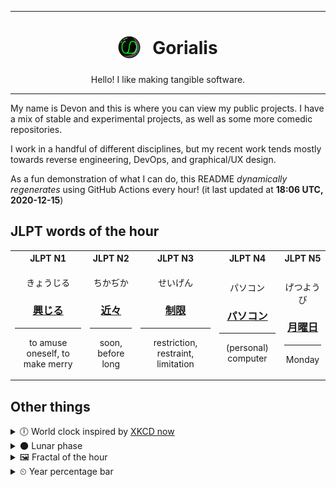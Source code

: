 ***

<h1 align="center">
<sub>
    <img src="readme/resources/avatar.png" height="36">
</sub>
&nbsp;
Gorialis
</h1>
<p align="center">
Hello! I like making tangible software.
</p>

***

My name is Devon and this is where you can view my public projects. I have a mix of stable and experimental projects, as well as some more comedic repositories.

I work in a handful of different disciplines, but my recent work tends mostly towards reverse engineering, DevOps, and graphical/UX design.

As a fun demonstration of what I can do, this README *dynamically regenerates* using GitHub Actions every hour! (it last updated at **18:06 UTC, 2020-12-15**)

<h2>JLPT words of the hour</h2>
<table>
    <tr>
        <th>JLPT N1</th>
        <th>JLPT N2</th>
        <th>JLPT N3</th>
        <th>JLPT N4</th>
        <th>JLPT N5</th>
    </tr>
    <tr>
        <td>
            <p align="center">きょうじる</p>
            <h3 align="center"><b><a href="https://jisho.org/search/%E8%88%88%E3%81%98%E3%82%8B">興じる</a></b></h3>
            <hr>
            <p align="center">to amuse oneself,<wbr> to make merry</p>
        </td>
        <td>
            <p align="center">ちかぢか</p>
            <h3 align="center"><b><a href="https://jisho.org/search/%E8%BF%91%E3%80%85">近々</a></b></h3>
            <hr>
            <p align="center">soon,<wbr> before long</p>
        </td>
        <td>
            <p align="center">せいげん</p>
            <h3 align="center"><b><a href="https://jisho.org/search/%E5%88%B6%E9%99%90">制限</a></b></h3>
            <hr>
            <p align="center">restriction,<wbr> restraint,<wbr> limitation</p>
        </td>
        <td>
            <p align="center">パソコン</p>
            <h3 align="center"><b><a href="https://jisho.org/search/%E3%83%91%E3%82%BD%E3%82%B3%E3%83%B3">パソコン</a></b></h3>
            <hr>
            <p align="center">(personal) computer</p>
        </td>
        <td>
            <p align="center">げつようび</p>
            <h3 align="center"><b><a href="https://jisho.org/search/%E6%9C%88%E6%9B%9C%E6%97%A5">月曜日</a></b></h3>
            <hr>
            <p align="center">Monday</p>
        </td>
    </tr>
</table>

<h2>Other things</h2>
<details>
<summary>🕕  World clock inspired by <a href="https://xkcd.com/now">XKCD now</a></summary>

> <img src="generated/now.png" width="512">

</details>
<details>
<summary>🌑 Lunar phase</summary>

The moon is approximately 5.69% through its phase (New Moon).

</details>
<details>
<summary>&#x1f5bc; Fractal of the hour</summary>

> <img src="generated/fractal.png" width="512">

</details>
<details>
<summary>&#x23f2; Year percentage bar</summary>
<pre><code>2020 [███████████████████▁] 95.56%</code></pre>
</details>
